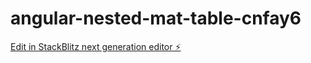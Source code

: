 # angular-nested-mat-table-cnfay6

[Edit in StackBlitz next generation editor ⚡️](https://stackblitz.com/~/github.com/EDevSoft/angular-nested-mat-table-cnfay6)